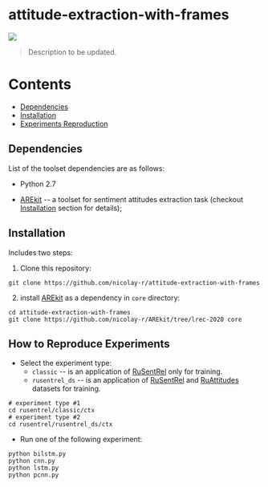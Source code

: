 # attitude-extraction-with-frames
![](https://img.shields.io/badge/Python-2.7-brightgreen.svg)

> Description to be updated.

# Contents
* [Dependencies](#dependencies)
* [Installation](#installation)
* [Experiments Reproduction](#how-to-run-experiments)

## Dependencies

List of the toolset dependencies are as follows:

* Python 2.7

* [AREkit](https://github.com/nicolay-r/AREkit) -- a toolset for sentiment attitudes extraction task 
(checkout [Installation](#installation) section for details); 

## Installation 

Includes two steps:

1. Clone this repository:
```
git clone https://github.com/nicolay-r/attitude-extraction-with-frames
```

2. install [AREkit](https://github.com/nicolay-r/AREkit) 
as a dependency in `core` directory:
```
cd attitude-extraction-with-frames
git clone https://github.com/nicolay-r/AREkit/tree/lrec-2020 core
```

## How to Reproduce Experiments

* Select the experiment type:
    * `classic` -- is an application of 
        [RuSentRel](https://github.com/nicolay-r/RuSentRel) 
        only for training.
    * `rusentrel_ds` -- is an application of [RuSentRel](https://github.com/nicolay-r/RuSentRel) and [RuAttitudes](https://github.com/nicolay-r/RuAttitudes) 
        datasets for training.
```
# experiment type #1
cd rusentrel/classic/ctx
# experiment type #2
cd rusentrel/rusentrel_ds/ctx
```

* Run one of the following experiment:
```
python bilstm.py
python cnn.py
python lstm.py
python pcnn.py
```
